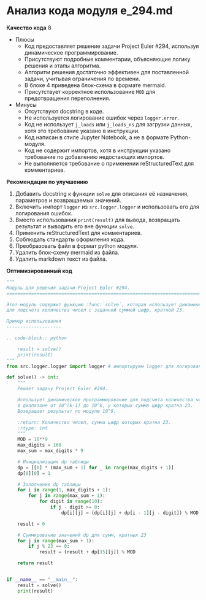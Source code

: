 # Анализ кода модуля e_294.md

**Качество кода**
8
-  Плюсы
    - Код предоставляет решение задачи Project Euler #294, используя динамическое программирование.
    - Присутствуют подробные комментарии, объясняющие логику решения и этапы алгоритма.
    - Алгоритм решения достаточно эффективен для поставленной задачи, учитывая ограничения по времени.
    - В блоке 4 приведена блок-схема в формате mermaid.
    - Присутствует корректное использование `MOD` для предотвращения переполнения.
-  Минусы
    - Отсутствуют docstring в коде.
    - Не используется логирование ошибок через `logger.error`.
    - Код не использует `j_loads` или `j_loads_ns` для загрузки данных, хотя это требование указано в инструкции.
    - Код написан в стиле Jupyter Notebook, а не в формате Python-модуля.
    - Код не содержит импортов, хотя в инструкции указано требование по добавлению недостающих импортов.
    - Не выполняется требование о применении reStructuredText для комментариев.

**Рекомендации по улучшению**

1.  Добавить docstring к функции `solve` для описания её назначения, параметров и возвращаемых значений.
2.  Включить импорт `logger` из `src.logger.logger` и использовать его для логирования ошибок.
3.  Вместо использования `print(result)` для вывода, возвращать результат и выводить его вне функции `solve`.
4.  Применить reStructuredText для комментариев.
5.  Соблюдать стандарты оформления кода.
6.  Преобразовать файл в формат python модуля.
7.  Удалить блок-схему mermaid из файла.
8.  Удалить markdown текст из файла.

**Оптимизированный код**

```python
"""
Модуль для решения задачи Project Euler #294.
=========================================================================================

Этот модуль содержит функцию :func:`solve`, которая использует динамическое программирование
для подсчета количества чисел с заданной суммой цифр, кратной 23.

Пример использования
--------------------

.. code-block:: python

    result = solve()
    print(result)
"""
from src.logger.logger import logger # импортируем logger для логирования

def solve() -> int:
    """
    Решает задачу Project Euler #294.

    Использует динамическое программирование для подсчета количества чисел
    в диапазоне от 10^(k-1) до 10^k, у которых сумма цифр кратна 23.
    Возвращает результат по модулю 10^9.

    :return: Количество чисел, сумма цифр которых кратна 23.
    :rtype: int
    """
    MOD = 10**9
    max_digits = 160
    max_sum = max_digits * 9

    # Инициализация dp таблицы
    dp = [[0] * (max_sum + 1) for _ in range(max_digits + 1)]
    dp[0][0] = 1

    # Заполнение dp таблицы
    for i in range(1, max_digits + 1):
        for j in range(max_sum + 1):
            for digit in range(10):
                if j - digit >= 0:
                    dp[i][j] = (dp[i][j] + dp[i - 1][j - digit]) % MOD

    result = 0

    # Суммирование значений dp для сумм, кратных 23
    for j in range(max_sum + 1):
        if j % 23 == 0:
            result = (result + dp[15][j]) % MOD

    return result


if __name__ == "__main__":
    result = solve()
    print(result)
```